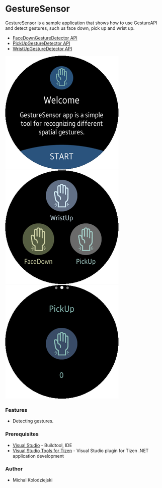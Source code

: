 # GestureSensor
GestureSensor is a sample application that shows how to use GestureAPI and detect gestures, such us face down, pick up and wrist up.
* [FaceDownGestureDetector API](https://samsung.github.io/TizenFX/stable/api/Tizen.Sensor.FaceDownGestureDetector.html)
* [PickUpGestureDetector API](https://samsung.github.io/TizenFX/stable/api/Tizen.Sensor.PickUpGestureDetector.html)
* [WristUpGestureDetector API](https://samsung.github.io/TizenFX/stable/api/Tizen.Sensor.WristUpGestureDetector.html)

![WelcomePage](./Screenshots/gesture_sensor_welcome_page.png)
![MainPage](./Screenshots/gesture_sensor_main_page.png)
![SingleGesturePage](./Screenshots/gesture_sensor_single_gesture.png)

### Features
* Detecting gestures.

### Prerequisites
* [Visual Studio](https://www.visualstudio.com/) - Buildtool, IDE
* [Visual Studio Tools for Tizen](https://docs.tizen.org/application/vstools/install) - Visual Studio plugin for Tizen .NET application development

### Author
* Michal Kolodziejski
